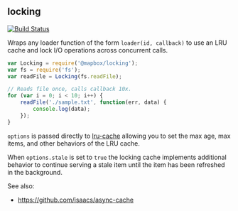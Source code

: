 locking
-------

[![Build Status](https://travis-ci.org/mapbox/locking.svg?branch=master)](https://travis-ci.org/mapbox/locking)

Wraps any loader function of the form `loader(id, callback)` to use
an LRU cache and lock I/O operations across concurrent calls.

```js
var Locking = require('@mapbox/locking');
var fs = require('fs');
var readFile = Locking(fs.readFile);

// Reads file once, calls callback 10x.
for (var i = 0; i < 10; i++) {
    readFile('./sample.txt', function(err, data) {
        console.log(data);
    });
}
```

`options` is passed directly to [lru-cache](https://github.com/isaacs/node-lru-cache/blob/f25bdae0b4bb0166a75fa01d664a3e3cece1ce98/README.md#options) allowing you to set the max age, max items, and other behaviors of the LRU cache.

When `options.stale` is set to `true` the locking cache implements additional behavior to continue serving a stale item until the item has been refreshed in the background.

See also:

 - https://github.com/isaacs/async-cache
